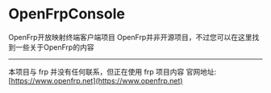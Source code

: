 # OpenFrpConsole
OpenFrp开放映射终端客户端项目
OpenFrp并非开源项目，不过您可以在这里找到一些关于OpenFrp的内容
***
本项目与 frp 并没有任何联系，但正在使用 frp 项目内容
官网地址: [https://www.openfrp.net](https://www.openfrp.net)
